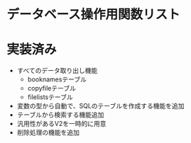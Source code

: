# データベース操作用関数リスト



# 実装済み
* すべてのデータ取り出し機能
  * booknamesテーブル
  * copyfileテーブル
  * filelistsテーブル
* 変数の型から自動で、SQLのテーブルを作成する機能を追加
* テーブルから検索する機能追加
* 汎用性があるV2を一時的に用意
* 削除処理の機能を追加